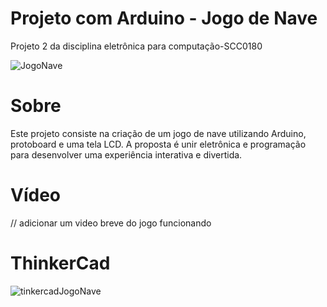 # Projeto com Arduino - Jogo de Nave
Projeto 2 da disciplina eletrônica para computação-SCC0180

![JogoNave](https://github.com/GabrielAbreu571/EletronicaParaComputacao/assets/63174449/5dcb359b-2b2a-485c-bec7-122321f0fdbb)

# Sobre

Este projeto consiste na criação de um jogo de nave utilizando Arduino, protoboard e uma tela LCD. A proposta é unir eletrônica e programação para desenvolver uma experiência interativa e divertida.

# Vídeo 

// adicionar um video breve do jogo funcionando

# ThinkerCad

![tinkercadJogoNave](https://github.com/GabrielAbreu571/EletronicaParaComputacao/assets/63174449/99306201-c078-4bf0-a686-40ba75fa50a9)


